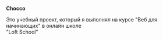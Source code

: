 **Chocco**

Это учебный проект, 
который я выполнял на курсе "Веб для начинающих"
 в онлайн школе <br>"Loft School"

